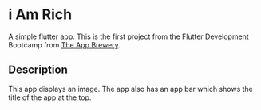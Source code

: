 # i Am Rich

A simple flutter app. This is the first project from the Flutter Development
Bootcamp from [The App Brewery](https://www.appbrewery.co).


## Description

This app displays an image. The app also has an app bar which shows the title
of the app at the top.

